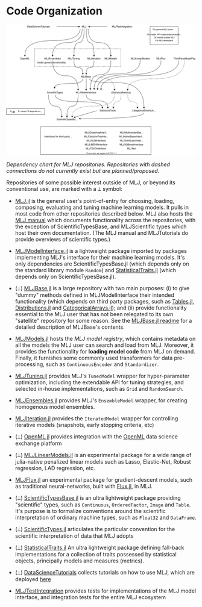 # Code Organization

![](material/MLJ_stack.svg)

*Dependency chart for MLJ repositories. Repositories with dashed
connections do not currently exist but are planned/proposed.*

Repositories of some possible interest outside of MLJ, or beyond
its conventional use, are marked with a ⟂ symbol:

* [MLJ.jl](https://github.com/alan-turing-institute/MLJ.jl) is the
  general user's point-of-entry for choosing, loading, composing,
  evaluating and tuning machine learning models. It pulls in most code
  from other repositories described below.  MLJ also hosts the [MLJ
  manual](src/docs) which documents functionality across the
  repositories, with the exception of ScientificTypesBase, and
  MLJScientific types which host their own documentation. (The MLJ
  manual and MLJTutorials do provide overviews of scientific types.)

* [MLJModelInterface.jl](https://github.com/JuliaAI/MLJModelInterface.jl)
  is a lightweight package imported by packages implementing MLJ's
  interface for their machine learning models. It's only dependencies
  are ScientificTypesBase.jl (which depends only on the standard
  library module `Random`) and
  [StatisticalTraits.jl](https://github.com/JuliaAI/StatisticalTraits.jl)
  (which depends only on ScientificTypesBase.jl).

* (⟂)
  [MLJBase.jl](https://github.com/JuliaAI/MLJBase.jl) is
  a large repository with two main purposes: (i) to give "dummy"
  methods defined in MLJModelInterface their intended functionality
  (which depends on third party packages, such as
  [Tables.jl](https://github.com/JuliaData/Tables.jl),
  [Distributions.jl](https://github.com/JuliaStats/Distributions.jl)
  and
  [CategoricalArrays.jl](https://github.com/JuliaData/CategoricalArrays.jl));
  and (ii) provide functionality essential to the MLJ user that has
  not been relegated to its own "satellite" repository for some
  reason. See the [MLJBase.jl
  readme](https://github.com/JuliaAI/MLJBase.jl) for a
  detailed description of MLJBase's contents.

* [MLJModels.jl](https://github.com/JuliaAI/MLJModels.jl)
  hosts the *MLJ model registry*, which contains metadata on all the
  models the MLJ user can search and load from MLJ. Moreover, it
  provides the functionality for **loading model code** from MLJ on
  demand. Finally, it furnishes some commonly used transformers for
  data pre-processing, such as `ContinuousEncoder` and `Standardizer`.

* [MLJTuning.jl](https://github.com/JuliaAI/MLJTuning.jl)
  provides MLJ's `TunedModel` wrapper for hyper-parameter
  optimization, including the extendable API for tuning strategies,
  and selected in-house implementations, such as `Grid` and
  `RandomSearch`.
  
* [MLJEnsembles.jl](https://github.com/JuliaAI/MLJEnsembles.jl)
  provides MLJ's `EnsembleModel` wrapper, for creating homogenous
  model ensembles.
  
* [MLJIteration.jl](https://github.com/JuliaAI/MLJIteration.jl)
  provides the `IteratedModel` wrapper for controlling iterative
  models (snapshots, early stopping criteria, etc)
  
* (⟂)
  [OpenML.jl](https://github.com/JuliaAI/OpenML.jl) provides
  integration with the [OpenML](https://www.openml.org) data science
  exchange platform
  
* (⟂)
  [MLJLinearModels.jl](https://github.com/JuliaAI/MLJLinearModels.jl)
  is an experimental package for a wide range of julia-native penalized linear models
  such as Lasso, Elastic-Net, Robust regression, LAD regression,
  etc. 

* [MLJFlux.jl](https://github.com/FluxML/MLJFlux.jl) an experimental
  package for gradient-descent models, such as traditional
  neural-networks, built with
  [Flux.jl](https://github.com/FluxML/Flux.jl), in MLJ.
  
* (⟂)
  [ScientificTypesBase.jl](https://github.com/JuliaAI/ScientificTypesBase.jl)
  is an ultra lightweight package providing "scientific" types,
  such as `Continuous`, `OrderedFactor`, `Image` and `Table`. It's
  purpose is to formalize conventions around the scientific
  interpretation of ordinary machine types, such as `Float32` and
  `DataFrame`.
  
* (⟂)
  [ScientificTypes.jl](https://github.com/JuliaAI/ScientificTypes.jl)
  articulates the particular convention for the scientific interpretation of
  data that MLJ adopts
  
* (⟂)
  [StatisticalTraits.jl](https://github.com/JuliaAI/StatisticalTraits.jl)
  An ultra lightweight package defining fall-back implementations for
  a collection of traits possessed by statistical objects, principally
  models and measures (metrics).

* (⟂)
  [DataScienceTutorials](https://github.com/alan-turing-institute/DataScienceTutorials.jl)
  collects tutorials on how to use MLJ, which are deployed
  [here](https://alan-turing-institute.github.io/DataScienceTutorials.jl/)

* [MLJTestIntegration](https://github.com/JuliaAI/MLJTestIntegration.jl)
  provides tests for implementations of the MLJ model interface, and
  integration tests for the entire MLJ ecosystem

